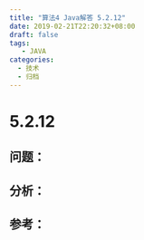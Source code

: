 ```yaml
---
title: "算法4 Java解答 5.2.12"
date: 2019-02-21T22:20:32+08:00
draft: false
tags:
   - JAVA
categories:
  - 技术
  - 归档
---
```



# 5.2.12

## 问题：


## 分析：


## 参考：


